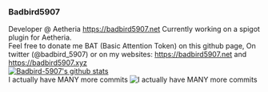 ### Badbird5907
Developer @ Aetheria
https://badbird5907.net
Currently working on a spigot plugin for Aetheria.  
Feel free to donate me BAT (Basic Attention Token) on this github page, On twitter (@badbird_5907) or on my websites: https://badbird5907.net and https://badbird5907.xyz  
[![Badbird-5907's github stats](https://github-readme-stats.vercel.app/api?username=Badbird-5907)](https://github.com/anuraghazra/github-readme-stats)  
I actually have MANY more commits
![I actually have MANY more commits](https://cdn.badbird5907.net/images/github%20commits.png)
